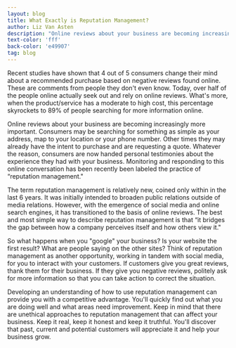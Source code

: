 ```yaml
---
layout: blog
title: What Exactly is Reputation Management?
author: Liz Van Asten
description: "Online reviews about your business are becoming increasingly more important. Monitoring and responding to this online conversation has been recently been labeled the practice of “reputation management."
text-color: 'fff'
back-color: 'e49907'
tag: blog
---
```

Recent studies have shown that 4 out of 5 consumers change their mind about a recommended purchase based on negative reviews found online. These are comments from people they don't even know. Today, over half of the people online actually seek out and rely on online reviews. What's more, when the product/service has a moderate to high cost, this percentage skyrockets to 89% of people searching for more information online.

Online reviews about your business are becoming increasingly more important. Consumers may be searching for something as simple as your address, map to your location or your phone number. Other times they may already have the intent to purchase and are requesting a quote. Whatever the reason, consumers are now handed personal testimonies about the experience they had with your business. Monitoring and responding to this online conversation has been recently been labeled the practice of “reputation management."

The term reputation management is relatively new, coined only within in the last 6 years. It was initially intended to broaden public relations outside of media relations. However, with the emergence of social media and online search engines, it has transitioned to the basis of online reviews. The best and most simple way to describe reputation management is that “it bridges the gap between how a company perceives itself and how others view it."

So what happens when you "google" your business? Is your website the first result? What are people saying on the other sites? Think of reputation management as another opportunity, working in tandem with social media, for you to interact with your customers. If customers give you great reviews, thank them for their business. If they give you negative reviews, politely ask for more information so that you can take action to correct the situation.

Developing an understanding of how to use reputation management can provide you with a competitive advantage. You'll quickly find out what you are doing well and what areas need improvement. Keep in mind that there are unethical approaches to reputation management that can affect your business. Keep it real, keep it honest and keep it truthful. You'll discover that past, current and potential customers will appreciate it and help your business grow.
